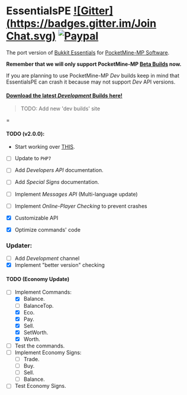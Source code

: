 EssentialsPE [![Gitter](https://badges.gitter.im/Join Chat.svg)](https://gitter.im/LegendOfMCPE/EssentialsPE?utm_source=badge&utm_medium=badge&utm_campaign=pr-badge&utm_content=badge) [![Paypal](https://www.paypalobjects.com/en_US/i/btn/btn_donate_LG.gif)](https://www.paypal.com/cgi-bin/webscr?cmd=_s-xclick&hosted_button_id=PE3TXNBRXC8AS)
=========

The port version of [Bukkit Essentials](http://dev.bukkit.org/bukkit-plugins/essentials/) for [PocketMine-MP Software](http://www.pocketmine.net/).

**Remember that we will only support PocketMine-MP [Beta Builds](https://github.com/PocketMine/PocketMine-MP/releases) now.**

If you are planning to use PocketMine-MP _Dev_ builds keep in mind that EssentialsPE can crash it because may not support _Dev_ API versions.

#### [Download the latest _Development_ Builds here!](#)
> TODO: Add new 'dev builds' site

=

#### TODO (v2.0.0):
* Start working over [THIS](https://gist.github.com/shoghicp/88acec9d15564ccc8e75).
- [ ] Update to `PHP7`
- [ ] Add _Developers API_ documentation.
- [ ] Add _Special Signs_ documentation.
- [ ] Implement _Messages API_ (Multi-language update)
- [ ] Implement _Online-Player Checking_ to prevent crashes
- [x] Customizable API
- [x] Optimize commands' code


### Updater:
  - [ ] Add _Development_ channel 
  - [x] Implement "better version" checking

#### TODO (Economy Update)
  - [ ] Implement Commands:
     - [x] Balance.
     - [ ] BalanceTop.
     - [x] Eco.
     - [x] Pay.
     - [x] Sell.
     - [x] SetWorth.
     - [x] Worth.
  - [ ] Test the commands.
  - [ ] Implement Economy Signs:
     - [ ] Trade.
     - [ ] Buy.
     - [ ] Sell.
     - [ ] Balance.
  - [ ] Test Economy Signs.
